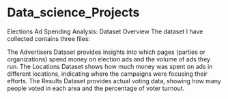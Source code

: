 # Data_science_Projects
Elections Ad Spending Analysis: Dataset Overview
The dataset I have collected contains three files:

The Advertisers Dataset provides insights into which pages (parties or organizations) spend money on election ads and the volume of ads they run.
The Locations Dataset shows how much money was spent on ads in different locations, indicating where the campaigns were focusing their efforts.
The Results Dataset provides actual voting data, showing how many people voted in each area and the percentage of voter turnout.

